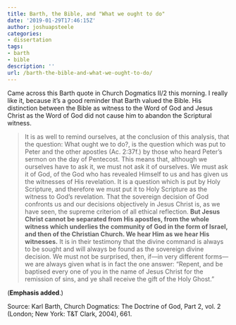 ```yaml
---
title: Barth, the Bible, and "What we ought to do"
date: '2019-01-29T17:46:15Z'
author: joshuapsteele
categories:
- dissertation
tags:
- barth
- bible
description: ''
url: /barth-the-bible-and-what-we-ought-to-do/
---
```

Came across this Barth quote in Church Dogmatics II/2 this morning. I really like it, because it’s a good reminder that Barth valued the Bible. His distinction between the Bible as witness to the Word of God and Jesus Christ as the Word of God did not cause him to abandon the Scriptural witness.

> It is as well to remind ourselves, at the conclusion of this analysis, that the question: What ought we to do?, is the question which was put to Peter and the other apostles (Ac. 2:37f.) by those who heard Peter’s sermon on the day of Pentecost. This means that, although we ourselves have to ask it, we must not ask it of ourselves. We must ask it of God, of the God who has revealed Himself to us and has given us the witnesses of His revelation. It is a question which is put by Holy Scripture, and therefore we must put it to Holy Scripture as the witness to God’s revelation. That the sovereign decision of God confronts us and our decisions objectively in Jesus Christ is, as we have seen, the supreme criterion of all ethical reflection. **But Jesus Christ cannot be separated from His apostles, from the whole witness which underlies the community of God in the form of Israel, and then of the Christian Church. We hear Him as we hear His witnesses.** It is in their testimony that the divine command is always to be sought and will always be found as the sovereign divine decision. We must not be surprised, then, if—in very different forms—we are always given what is in fact the one answer: “Repent, and be baptised every one of you in the name of Jesus Christ for the remission of sins, and ye shall receive the gift of the Holy Ghost.”

(**Emphasis added**.)

Source: Karl Barth, Church Dogmatics: The Doctrine of God, Part 2, vol. 2 (London; New York: T&amp;T Clark, 2004), 661.